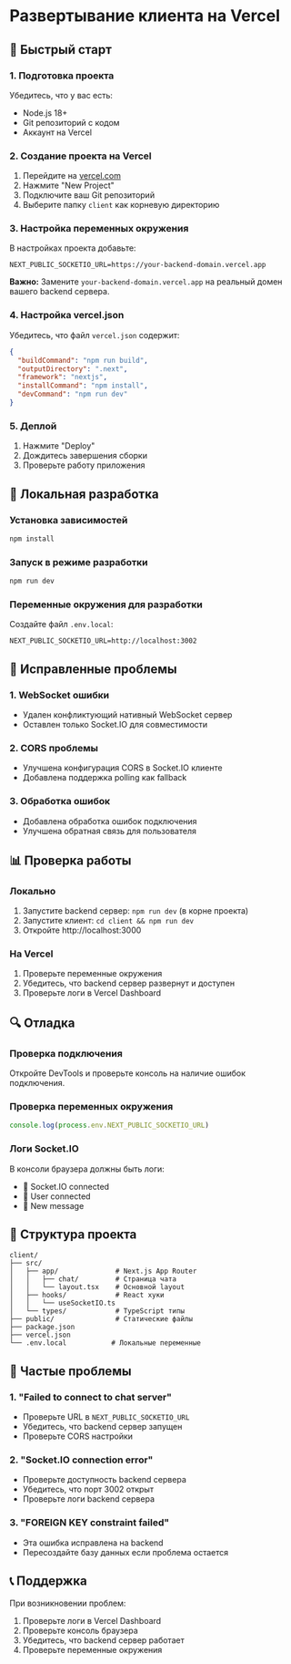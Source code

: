 # Развертывание клиента на Vercel

## 🚀 Быстрый старт

### 1. Подготовка проекта

Убедитесь, что у вас есть:
- Node.js 18+ 
- Git репозиторий с кодом
- Аккаунт на Vercel

### 2. Создание проекта на Vercel

1. Перейдите на [vercel.com](https://vercel.com)
2. Нажмите "New Project"
3. Подключите ваш Git репозиторий
4. Выберите папку `client` как корневую директорию

### 3. Настройка переменных окружения

В настройках проекта добавьте:

```env
NEXT_PUBLIC_SOCKETIO_URL=https://your-backend-domain.vercel.app
```

**Важно:** Замените `your-backend-domain.vercel.app` на реальный домен вашего backend сервера.

### 4. Настройка vercel.json

Убедитесь, что файл `vercel.json` содержит:

```json
{
  "buildCommand": "npm run build",
  "outputDirectory": ".next",
  "framework": "nextjs",
  "installCommand": "npm install",
  "devCommand": "npm run dev"
}
```

### 5. Деплой

1. Нажмите "Deploy"
2. Дождитесь завершения сборки
3. Проверьте работу приложения

## 🔧 Локальная разработка

### Установка зависимостей

```bash
npm install
```

### Запуск в режиме разработки

```bash
npm run dev
```

### Переменные окружения для разработки

Создайте файл `.env.local`:

```env
NEXT_PUBLIC_SOCKETIO_URL=http://localhost:3002
```

## 🐛 Исправленные проблемы

### 1. WebSocket ошибки
- Удален конфликтующий нативный WebSocket сервер
- Оставлен только Socket.IO для совместимости

### 2. CORS проблемы
- Улучшена конфигурация CORS в Socket.IO клиенте
- Добавлена поддержка polling как fallback

### 3. Обработка ошибок
- Добавлена обработка ошибок подключения
- Улучшена обратная связь для пользователя

## 📊 Проверка работы

### Локально
1. Запустите backend сервер: `npm run dev` (в корне проекта)
2. Запустите клиент: `cd client && npm run dev`
3. Откройте http://localhost:3000

### На Vercel
1. Проверьте переменные окружения
2. Убедитесь, что backend сервер развернут и доступен
3. Проверьте логи в Vercel Dashboard

## 🔍 Отладка

### Проверка подключения
Откройте DevTools и проверьте консоль на наличие ошибок подключения.

### Проверка переменных окружения
```javascript
console.log(process.env.NEXT_PUBLIC_SOCKETIO_URL)
```

### Логи Socket.IO
В консоли браузера должны быть логи:
- 🔗 Socket.IO connected
- 👤 User connected
- 💬 New message

## 📝 Структура проекта

```
client/
├── src/
│   ├── app/              # Next.js App Router
│   │   ├── chat/         # Страница чата
│   │   └── layout.tsx    # Основной layout
│   ├── hooks/            # React хуки
│   │   └── useSocketIO.ts
│   └── types/            # TypeScript типы
├── public/               # Статические файлы
├── package.json
├── vercel.json
└── .env.local           # Локальные переменные
```

## 🚨 Частые проблемы

### 1. "Failed to connect to chat server"
- Проверьте URL в `NEXT_PUBLIC_SOCKETIO_URL`
- Убедитесь, что backend сервер запущен
- Проверьте CORS настройки

### 2. "Socket.IO connection error"
- Проверьте доступность backend сервера
- Убедитесь, что порт 3002 открыт
- Проверьте логи backend сервера

### 3. "FOREIGN KEY constraint failed"
- Эта ошибка исправлена на backend
- Пересоздайте базу данных если проблема остается

## 📞 Поддержка

При возникновении проблем:
1. Проверьте логи в Vercel Dashboard
2. Проверьте консоль браузера
3. Убедитесь, что backend сервер работает
4. Проверьте переменные окружения
